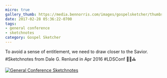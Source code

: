```yaml
---
micro: true
gallery_thumb: https://media.bennorris.com/images/gospelsketcher/thumbs/apr-16-1-renlund.jpg
date: 2017-02-28 05:36:22-0700
tags:
- general conference
- sketchnotes
category: Gospel Sketcher
---
```


To avoid a sense of entitlement, we need to draw closer to the Savior. #Sketchnotes from Dale G. Renlund in Apr 2016 #LDSConf ✍🏼⛪️

[![General Conference Sketchnotes](https://media.bennorris.com/images/gospelsketcher/general-conference/apr-2016/apr-16-1-renlund.jpg)](https://media.bennorris.com/images/gospelsketcher/general-conference/apr-2016/apr-16-1-renlund.jpg)
